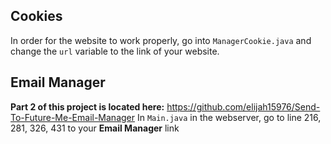 ## Cookies
In order for the website to work properly, go into `ManagerCookie.java` and change the `url` variable to the link of your website.

## Email Manager
**Part 2 of this project is located here:** https://github.com/elijah15976/Send-To-Future-Me-Email-Manager
In `Main.java` in the webserver, go to line 216, 281, 326, 431 to your **Email Manager** link